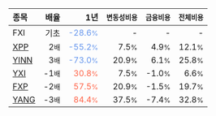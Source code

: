 | **종목** | **배율** | **1년** | **<small>변동성비용</small>** | **<small>금융비용</small>** | **<small>전체비용</small>** |
| :------- | -------: | ------: | --------------: | ------------: | ------------: |
| FXI | 기초 | <span style="color: cornflowerblue">-28.6<small>%</small></span> | - | - | - |
| [XPP](/xpp/) | 2<small>배</small> | <span style="color: cornflowerblue">-55.2<small>%</small></span> | 7.5<small>%</small> | 4.9<small>%</small> | 12.1<small>%</small> |
| [YINN](/yinn/) | 3<small>배</small> | <span style="color: cornflowerblue">-73.0<small>%</small></span> | 20.9<small>%</small> | 6.1<small>%</small> | 25.8<small>%</small> |
| [YXI](/yxi/) | -1<small>배</small> | <span style="color: tomato">30.8<small>%</small></span> | 7.5<small>%</small> | -1.0<small>%</small> | 6.6<small>%</small> |
| [FXP](/fxp/) | -2<small>배</small> | <span style="color: tomato">57.5<small>%</small></span> | 20.9<small>%</small> | -1.5<small>%</small> | 19.7<small>%</small> |
| [YANG](/yang/) | -3<small>배</small> | <span style="color: tomato">84.4<small>%</small></span> | 37.5<small>%</small> | -7.4<small>%</small> | 32.8<small>%</small> |